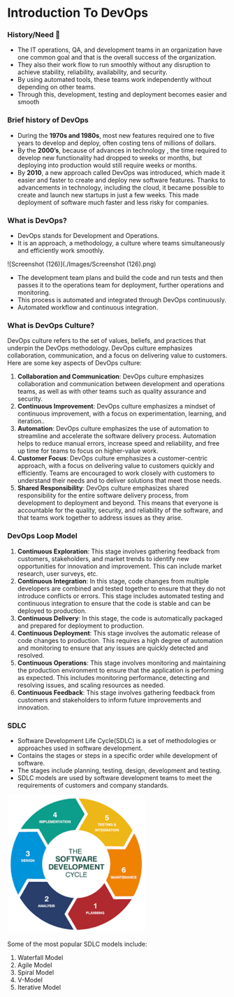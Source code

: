 # Introduction To DevOps

### History/Need :book:

- The IT operations, QA, and development teams in an organization have one common goal and that is the overall success of the organization. 
- They also their work flow to run smoothly without any disruption to achieve stability, reliability, availability, and security. 
- By using automated tools, these teams work independently without depending on other teams. 
- Through this, development, testing and deployment becomes easier and smooth 

### Brief history of DevOps

- During the **1970s and 1980s**, most new features required one to five years to develop and deploy, often costing tens of millions of dollars.  
- By the **2000’s**, because of advances in technology , the time required to develop new functionality had
  dropped to weeks or months, but deploying into production would still require weeks or months.
- By **2010**, a new approach called DevOps was introduced, which made it easier and faster to create and deploy new software features. Thanks to advancements in technology, including the cloud, it became possible to create and launch new startups in just a few weeks. This made deployment of software much faster and less risky for companies.  

### What is DevOps?

- DevOps stands for Development and Operations.
- It is an approach, a methodology, a culture where teams simultaneously and efficiently work smoothly.

![Screenshot (126)](./Images/Screenshot (126).png)

- The development team plans and build the code and run tests and then passes it to the operations team for deployment, further operations and monitoring.
- This process is automated and integrated through DevOps continuously.
- Automated workflow and continuous integration.

### What is DevOps Culture?

DevOps culture refers to the set of values, beliefs, and practices that underpin the DevOps methodology. DevOps culture emphasizes collaboration, communication, and a focus on delivering value to customers. Here are some key aspects of DevOps culture:

1. **Collaboration and Communication**: DevOps culture emphasizes collaboration and communication between development and operations teams, as well as with other teams such as quality assurance and security.
2. **Continuous Improvement**: DevOps culture emphasizes a mindset of continuous improvement, with a focus on experimentation, learning, and iteration..
3. **Automation**: DevOps culture emphasizes the use of automation to streamline and accelerate the software delivery process. Automation helps to reduce manual errors, increase speed and reliability, and free up time for teams to focus on higher-value work.
4. **Customer Focus**: DevOps culture emphasizes a customer-centric approach, with a focus on delivering value to customers quickly and efficiently. Teams are encouraged to work closely with customers to understand their needs and to deliver solutions that meet those needs.
5. **Shared Responsibility**: DevOps culture emphasizes shared responsibility for the entire software delivery process, from development to deployment and beyond. This means that everyone is accountable for the quality, security, and reliability of the software, and that teams work together to address issues as they arise.

### DevOps Loop Model

1. **Continuous Exploration**: This stage involves gathering feedback from customers, stakeholders, and market trends to identify new opportunities for innovation and improvement. This can include market research, user surveys, etc.
2. **Continuous Integration**: In this stage, code changes from multiple developers are combined and tested together to ensure that they do not introduce conflicts or errors. This stage includes automated testing and continuous integration to ensure that the code is stable and can be deployed to production.
3. **Continuous Delivery**: In this stage, the code is automatically packaged and prepared for deployment to production.
4. **Continuous Deployment**: This stage involves the automatic release of code changes to production. This requires a high degree of automation and monitoring to ensure that any issues are quickly detected and resolved.
5. **Continuous Operations**: This stage involves monitoring and maintaining the production environment to ensure that the application is performing as expected. This includes monitoring performance, detecting and resolving issues, and scaling resources as needed.
6. **Continuous Feedback**: This stage involves gathering feedback from customers and stakeholders to inform future improvements and innovation.

### SDLC

- Software Development Life Cycle(SDLC) is a set of methodologies or approaches used in software development. 
- Contains the stages or steps in a specific order while development of software. 
- The stages include planning, testing, design, development and testing. 
- SDLC models are used by software development teams to meet the requirements of customers and company standards.

<img src="./Images/SDLC.png" style="zoom:140%;" />

Some of the most popular SDLC models include:

1. Waterfall Model
2. Agile Model
3. Spiral Model
4. V-Model
5. Iterative Model
